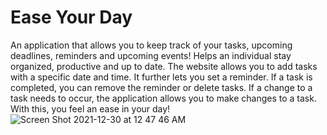 # Ease Your Day
An application that allows you to keep track of your tasks, upcoming deadlines, reminders and upcoming events! Helps an individual stay organized, productive and up to date. The website allows you to add tasks with a specific date and time. It further lets you set a reminder. If a task is completed, you can remove the reminder or delete tasks. If a change to a task needs to occur, the application allows you to make changes to a task. With this, you feel an ease in your day!
![Screen Shot 2021-12-30 at 12 47 46 AM](https://user-images.githubusercontent.com/71185361/147904609-2da8cb8a-4503-4640-9533-c17a12c59f64.png)
